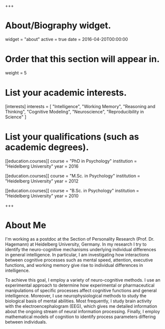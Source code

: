 +++
# About/Biography widget.
widget = "about"
active = true
date = 2016-04-20T00:00:00

# Order that this section will appear in.
weight = 5

# List your academic interests.
[interests]
  interests = [
    "Intelligence",
    "Working Memory",
    "Reasoning and Thinking",
    "Cognitive Modeling",
    "Neuroscience",
    "Reproducibility in Science"
  ]

# List your qualifications (such as academic degrees).
[[education.courses]]
  course = "PhD in Psychology"
  institution = "Heidelberg University"
  year = 2016

[[education.courses]]
  course = "M.Sc. in Psychology"
  institution = "Heidelberg University"
  year = 2012

[[education.courses]]
  course = "B.Sc. in Psychology"
  institution = "Heidelberg University"
  year = 2010
 
+++

# About Me

I'm working as a postdoc at the Section of Personality Research (Prof. Dr. Hagemann) at Heidelberg University, Germany.  In my research I try to identify the neuro-cognitive mechanisms underlying individual differences in general intelligence. In particular, I am investigating how interactions between cognitive processes such as mental speed, attention, executive functions, and working memory give rise to individual differences in intelligence.

To achieve this goal, I employ a variety of neuro-cognitive methods. I use an experimental approach to determine how experimental or pharmaceutical manipulations of specific processes affect cognitive functions and general intelligence. Moreover, I use neurophysiological methods to study the biological basis of mental abilities. Most frequently, I study brain activity with the electroencephalogram (EEG), which gives me detailed information about the ongoing stream of neural information processing. Finally, I employ mathematical models of cognition to identify process parameters differing between individuals.
